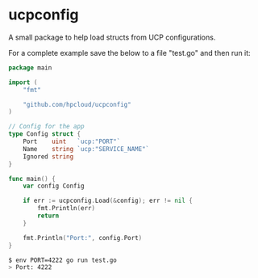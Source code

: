 # ucpconfig

A small package to help load structs from UCP configurations.

For a complete example save the below to a file "test.go" and then run it:

```go
package main

import (
	"fmt"

	"github.com/hpcloud/ucpconfig"
)

// Config for the app
type Config struct {
	Port    uint   `ucp:"PORT"`
	Name    string `ucp:"SERVICE_NAME"`
	Ignored string
}

func main() {
	var config Config

	if err := ucpconfig.Load(&config); err != nil {
		fmt.Println(err)
		return
	}

	fmt.Println("Port:", config.Port)
}
```

```bash
$ env PORT=4222 go run test.go
> Port: 4222
```
